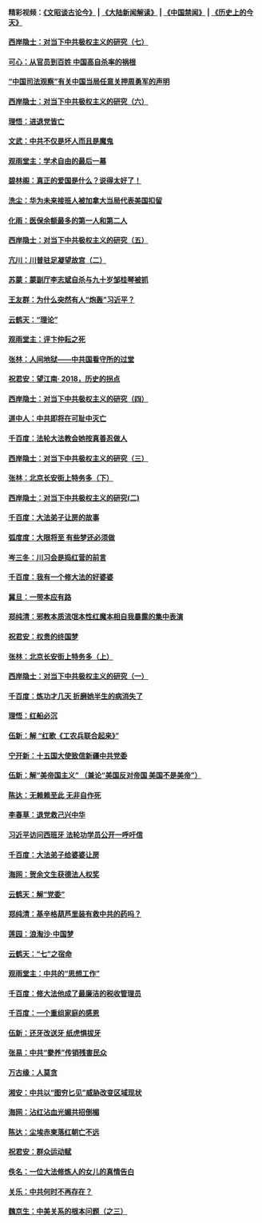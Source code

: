 #### 精彩视频：[《文昭谈古论今》](https://github.com/gfw-breaker/wenzhao/blob/master/README.md?t=12111531) | [《大陆新闻解读》](https://github.com/gfw-breaker/ntdtv-comedy/blob/master/README.md?t=12111531) | [《中国禁闻》](https://github.com/gfw-breaker/ntdtv-news/blob/master/README.md?t=12111531) | [《历史上的今天》](https://github.com/gfw-breaker/today-in-history/blob/master/README.md?t=12111531) 

#### [西岸隐士：对当下中共极权主义的研究（七）](../pages/nsc993/n10894592.md?t=12111531) 

#### [可心：从官员到百姓 中国高自杀率的祸根](../pages/nsc993/n10899801.md?t=12111531) 

#### [“中国司法观察”有关中国当局任意关押周勇军的声明](../pages/nsc993/n10899323.md?t=12111531) 

#### [西岸隐士：对当下中共极权主义的研究（六）](../pages/nsc993/n10894563.md?t=12111531) 

#### [理悟：进退党皆亡](../pages/nsc993/n10896617.md?t=12111531) 

#### [文武：中共不仅是坏人而且是魔鬼](../pages/nsc993/n10896590.md?t=12111531) 

#### [观雨堂主：学术自由的最后一幕](../pages/nsc993/n10896282.md?t=12111531) 

#### [碧林阁：真正的爱国是什么？说得太好了！](../pages/nsc993/n10896196.md?t=12111531) 

#### [洗尘：华为未来接班人被加拿大当局代表美国扣留](../pages/nsc993/n10896171.md?t=12111531) 

#### [化雨：医保余额最多的第一人和第二人](../pages/nsc993/n10894411.md?t=12111531) 

#### [西岸隐士：对当下中共极权主义的研究（五）](../pages/nsc993/n10894095.md?t=12111531) 

#### [亢川：川普驻足凝望故宫（二）](../pages/nsc993/n10893924.md?t=12111531) 

#### [苏蒙：蒙副厅李志斌自杀与九十岁邹桂琴被抓](../pages/nsc993/n10893359.md?t=12111531) 

#### [王友群：为什么突然有人“炮轰”习近平？](../pages/nsc993/n10892978.md?t=12111531) 

#### [云鹤天：“理论”](../pages/nsc993/n10893043.md?t=12111531) 

#### [观雨堂主：评卞仲耘之死](../pages/nsc993/n10891901.md?t=12111531) 

#### [张林：人间地狱——中共国看守所的过堂](../pages/nsc993/n10891002.md?t=12111531) 

#### [祝君安：望江南‧ 2018，历史的拐点](../pages/nsc993/n10889460.md?t=12111531) 

#### [西岸隐士：对当下中共极权主义的研究（四）](../pages/nsc993/n10887490.md?t=12111531) 

#### [道中人：中共即将在可耻中灭亡](../pages/nsc993/n10887956.md?t=12111531) 

#### [千百度：法轮大法教会她按真善忍做人](../pages/nsc993/n10887637.md?t=12111531) 

#### [西岸隐士：对当下中共极权主义的研究（三）](../pages/nsc993/n10882983.md?t=12111531) 

#### [张林：北京长安街上特务多（下）](../pages/nsc993/n10884987.md?t=12111531) 

#### [西岸隐士：对当下中共极权主义的研究(二)](../pages/nsc993/n10878756.md?t=12111531) 

#### [千百度：大法弟子让房的故事](../pages/nsc993/n10883156.md?t=12111531) 

#### [弧度度：大限将至 有些梦还必须做](../pages/nsc993/n10882718.md?t=12111531) 

#### [岑三冬：川习会是捣红营的前言](../pages/nsc993/n10881767.md?t=12111531) 

#### [千百度：我有一个修大法的好婆婆](../pages/nsc993/n10880660.md?t=12111531) 

#### [冀旦：一带本应有路](../pages/nsc993/n10880340.md?t=12111531) 

#### [郑纯清：邪教本质流氓本性红魔本相自我暴露的集中表演](../pages/nsc993/n10880329.md?t=12111531) 

#### [祝君安：权贵的终国梦](../pages/nsc993/n10880242.md?t=12111531) 

#### [张林：北京长安街上特务多（上）](../pages/nsc993/n10880009.md?t=12111531) 

#### [西岸隐士：对当下中共极权主义的研究（一）](../pages/nsc993/n10878740.md?t=12111531) 

#### [千百度：炼功才几天 折磨她半生的病消失了](../pages/nsc993/n10878447.md?t=12111531) 

#### [理悟：红船必沉](../pages/nsc993/n10877545.md?t=12111531) 

#### [伍新：解 “红歌《工农兵联合起来》”](../pages/nsc993/n10876264.md?t=12111531) 

#### [宁开新：十五国大使致信新疆中共党委](../pages/nsc993/n10876212.md?t=12111531) 

#### [伍新：解“美帝国主义” （兼论“美国反对帝国 美国不是美帝”）](../pages/nsc993/n10874688.md?t=12111531) 

#### [陈达：无赖赖至此 无非自作死](../pages/nsc993/n10874640.md?t=12111531) 

#### [李春草：退党救己兴中华](../pages/nsc993/n10874600.md?t=12111531) 

#### [习近平访问西班牙 法轮功学员公开一呼吁信](../pages/nsc993/n10873818.md?t=12111531) 

#### [千百度：大法弟子给婆婆让房](../pages/nsc993/n10870567.md?t=12111531) 

#### [海网：贺余文生获德法人权奖](../pages/nsc993/n10869990.md?t=12111531) 

#### [云鹤天：解“党委”](../pages/nsc993/n10869977.md?t=12111531) 

#### [郑纯清：基辛格葫芦里装有救中共的药吗？](../pages/nsc993/n10868192.md?t=12111531) 

#### [莲园：浪淘沙‧中国梦](../pages/nsc993/n10868184.md?t=12111531) 

#### [云鹤天：“七”之宿命](../pages/nsc993/n10868163.md?t=12111531) 

#### [观雨堂主：中共的“思想工作”](../pages/nsc993/n10868076.md?t=12111531) 

#### [千百度：修大法他成了最廉洁的税收管理员](../pages/nsc993/n10867964.md?t=12111531) 

#### [千百度：一个重组家庭的感恩](../pages/nsc993/n10865204.md?t=12111531) 

#### [伍新：还牙改送牙 纸虎惧拔牙](../pages/nsc993/n10863679.md?t=12111531) 

#### [张易：中共“豢养”传销残害民众](../pages/nsc993/n10864740.md?t=12111531) 

#### [万古缘：人莫贪](../pages/nsc993/n10863667.md?t=12111531) 

#### [湘安：中共以“图穷匕见”威胁改变区域现状](../pages/nsc993/n10864609.md?t=12111531) 

#### [海网：沾红沾血光媚共招倒楣](../pages/nsc993/n10863591.md?t=12111531) 

#### [陈达：尘埃赤柬落红朝亡不远](../pages/nsc993/n10863562.md?t=12111531) 

#### [祝君安：群众运动赋](../pages/nsc993/n10863448.md?t=12111531) 

#### [佚名：一位大法修炼人的女儿的真情告白](../pages/nsc993/n10861395.md?t=12111531) 

#### [关乐：中共何时不再存在？](../pages/nsc993/n10860742.md?t=12111531) 

#### [魏京生：中美关系的根本问题（之三）](../pages/nsc993/n10860643.md?t=12111531) 

